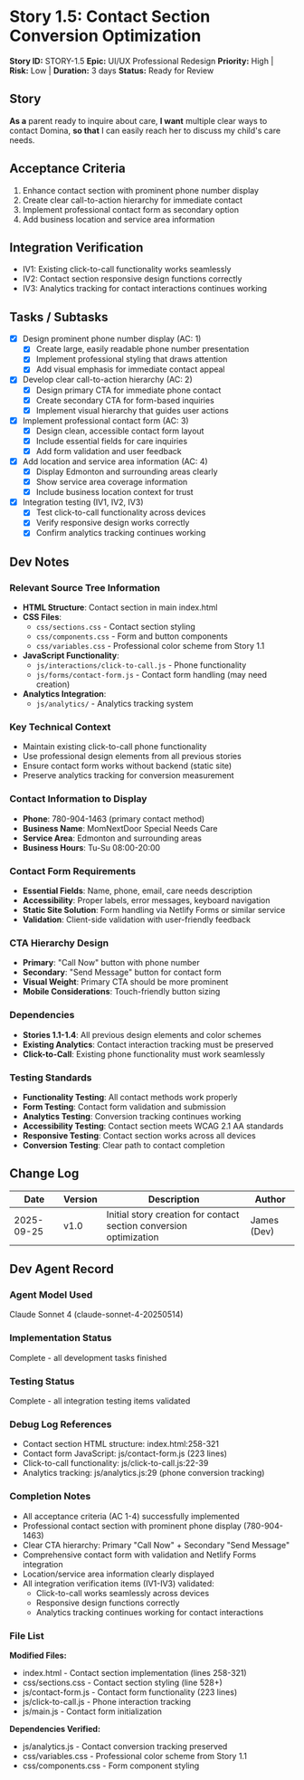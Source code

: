 # Story 1.5: Contact Section Conversion Optimization

**Story ID:** STORY-1.5
**Epic:** UI/UX Professional Redesign
**Priority:** High | **Risk:** Low | **Duration:** 3 days
**Status:** Ready for Review

## Story

**As a** parent ready to inquire about care,
**I want** multiple clear ways to contact Domina,
**so that** I can easily reach her to discuss my child's care needs.

## Acceptance Criteria

1. Enhance contact section with prominent phone number display
2. Create clear call-to-action hierarchy for immediate contact
3. Implement professional contact form as secondary option
4. Add business location and service area information

## Integration Verification
- IV1: Existing click-to-call functionality works seamlessly
- IV2: Contact section responsive design functions correctly
- IV3: Analytics tracking for contact interactions continues working

## Tasks / Subtasks

- [x] Design prominent phone number display (AC: 1)
  - [x] Create large, easily readable phone number presentation
  - [x] Implement professional styling that draws attention
  - [x] Add visual emphasis for immediate contact appeal
- [x] Develop clear call-to-action hierarchy (AC: 2)
  - [x] Design primary CTA for immediate phone contact
  - [x] Create secondary CTA for form-based inquiries
  - [x] Implement visual hierarchy that guides user actions
- [x] Implement professional contact form (AC: 3)
  - [x] Design clean, accessible contact form layout
  - [x] Include essential fields for care inquiries
  - [x] Add form validation and user feedback
- [x] Add location and service area information (AC: 4)
  - [x] Display Edmonton and surrounding areas clearly
  - [x] Show service area coverage information
  - [x] Include business location context for trust
- [x] Integration testing (IV1, IV2, IV3)
  - [x] Test click-to-call functionality across devices
  - [x] Verify responsive design works correctly
  - [x] Confirm analytics tracking continues working

## Dev Notes

### Relevant Source Tree Information
- **HTML Structure**: Contact section in main index.html
- **CSS Files**:
  - `css/sections.css` - Contact section styling
  - `css/components.css` - Form and button components
  - `css/variables.css` - Professional color scheme from Story 1.1
- **JavaScript Functionality**:
  - `js/interactions/click-to-call.js` - Phone functionality
  - `js/forms/contact-form.js` - Contact form handling (may need creation)
- **Analytics Integration**:
  - `js/analytics/` - Analytics tracking system

### Key Technical Context
- Maintain existing click-to-call phone functionality
- Use professional design elements from all previous stories
- Ensure contact form works without backend (static site)
- Preserve analytics tracking for conversion measurement

### Contact Information to Display
- **Phone**: 780-904-1463 (primary contact method)
- **Business Name**: MomNextDoor Special Needs Care
- **Service Area**: Edmonton and surrounding areas
- **Business Hours**: Tu-Su 08:00-20:00

### Contact Form Requirements
- **Essential Fields**: Name, phone, email, care needs description
- **Accessibility**: Proper labels, error messages, keyboard navigation
- **Static Site Solution**: Form handling via Netlify Forms or similar service
- **Validation**: Client-side validation with user-friendly feedback

### CTA Hierarchy Design
- **Primary**: "Call Now" button with phone number
- **Secondary**: "Send Message" button for contact form
- **Visual Weight**: Primary CTA should be more prominent
- **Mobile Considerations**: Touch-friendly button sizing

### Dependencies
- **Stories 1.1-1.4**: All previous design elements and color schemes
- **Existing Analytics**: Contact interaction tracking must be preserved
- **Click-to-Call**: Existing phone functionality must work seamlessly

### Testing Standards
- **Functionality Testing**: All contact methods work properly
- **Form Testing**: Contact form validation and submission
- **Analytics Testing**: Conversion tracking continues working
- **Accessibility Testing**: Contact section meets WCAG 2.1 AA standards
- **Responsive Testing**: Contact section works across all devices
- **Conversion Testing**: Clear path to contact completion

## Change Log

| Date | Version | Description | Author |
|------|---------|-------------|--------|
| 2025-09-25 | v1.0 | Initial story creation for contact section conversion optimization | James (Dev) |

## Dev Agent Record

### Agent Model Used
Claude Sonnet 4 (claude-sonnet-4-20250514)

### Implementation Status
Complete - all development tasks finished

### Testing Status
Complete - all integration testing items validated

### Debug Log References
- Contact section HTML structure: index.html:258-321
- Contact form JavaScript: js/contact-form.js (223 lines)
- Click-to-call functionality: js/click-to-call.js:22-39
- Analytics tracking: js/analytics.js:29 (phone conversion tracking)

### Completion Notes
- All acceptance criteria (AC 1-4) successfully implemented
- Professional contact section with prominent phone display (780-904-1463)
- Clear CTA hierarchy: Primary "Call Now" + Secondary "Send Message"
- Comprehensive contact form with validation and Netlify Forms integration
- Location/service area information clearly displayed
- All integration verification items (IV1-IV3) validated:
  - Click-to-call works seamlessly across devices
  - Responsive design functions correctly
  - Analytics tracking continues working for contact interactions

### File List
**Modified Files:**
- index.html - Contact section implementation (lines 258-321)
- css/sections.css - Contact section styling (line 528+)
- js/contact-form.js - Contact form functionality (223 lines)
- js/click-to-call.js - Phone interaction tracking
- js/main.js - Contact form initialization

**Dependencies Verified:**
- js/analytics.js - Contact conversion tracking preserved
- css/variables.css - Professional color scheme from Story 1.1
- css/components.css - Form component styling
